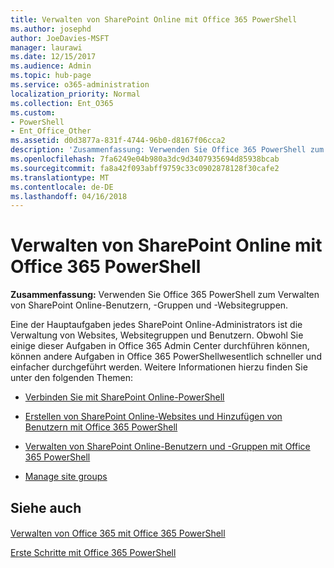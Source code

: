```yaml
---
title: Verwalten von SharePoint Online mit Office 365 PowerShell
ms.author: josephd
author: JoeDavies-MSFT
manager: laurawi
ms.date: 12/15/2017
ms.audience: Admin
ms.topic: hub-page
ms.service: o365-administration
localization_priority: Normal
ms.collection: Ent_O365
ms.custom:
- PowerShell
- Ent_Office_Other
ms.assetid: d0d3877a-831f-4744-96b0-d8167f06cca2
description: 'Zusammenfassung: Verwenden Sie Office 365 PowerShell zum Verwalten von SharePoint Online-Benutzern, -Gruppen und -Websitegruppen.'
ms.openlocfilehash: 7fa6249e04b980a3dc9d3407935694d85938bcab
ms.sourcegitcommit: fa8a42f093abff9759c33c0902878128f30cafe2
ms.translationtype: MT
ms.contentlocale: de-DE
ms.lasthandoff: 04/16/2018
---
```

# <a name="manage-sharepoint-online-with-office-365-powershell"></a>Verwalten von SharePoint Online mit Office 365 PowerShell

 **Zusammenfassung:** Verwenden Sie Office 365 PowerShell zum Verwalten von SharePoint Online-Benutzern, -Gruppen und -Websitegruppen.
  
Eine der Hauptaufgaben jedes SharePoint Online-Administrators ist die Verwaltung von Websites, Websitegruppen und Benutzern. Obwohl Sie einige dieser Aufgaben in Office 365 Admin Center durchführen können, können andere Aufgaben in Office 365 PowerShellwesentlich schneller und einfacher durchgeführt werden. Weitere Informationen hierzu finden Sie unter den folgenden Themen:

- [Verbinden Sie mit SharePoint Online-PowerShell](https://docs.microsoft.com/en-us/powershell/sharepoint/sharepoint-online/connect-sharepoint-online?view=sharepoint-ps)
  
- [Erstellen von SharePoint Online-Websites und Hinzufügen von Benutzern mit Office 365 PowerShell](http://technet.microsoft.com/library/c55d4ccf-ab36-481a-a285-c40234e11abd.aspx)
    
- [Verwalten von SharePoint Online-Benutzern und -Gruppen mit Office 365 PowerShell](http://technet.microsoft.com/library/9680af2e-a965-4e62-92ee-da72105c7800.aspx)
    
- [Manage site groups](http://technet.microsoft.com/library/122f4099-c78d-4cce-bab0-4343b04596ae.aspx)
    
## <a name="see-also"></a>Siehe auch

#### 

[Verwalten von Office 365 mit Office 365 PowerShell](manage-office-365-with-office-365-powershell.md)
  
[Erste Schritte mit Office 365 PowerShell](getting-started-with-office-365-powershell.md)

